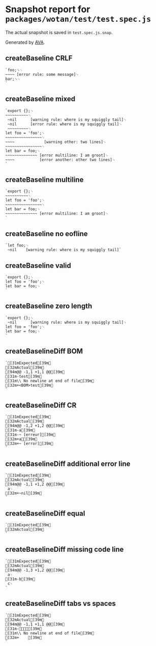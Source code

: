 # Snapshot report for `packages/wotan/test/test.spec.js`

The actual snapshot is saved in `test.spec.js.snap`.

Generated by [AVA](https://ava.li).

## createBaseline CRLF

    `foo;␍␊
    ~~~~ [error rule: some message]␊
    bar;␍␊
    `

## createBaseline mixed

    `export {};␊
    ~~~~~~~~~~␊
     ~nil      [warning rule: where is my squiggly tail]␊
     ~nil      [error rule: where is my squiggly tail]␊
     ~~~~~~~~~␊
    let foo = 'foo';␊
    ~~~~~~~~~~~~~~~~␊
    ~~~~             [warning other: two lines]␊
    ~~~~~~~~~~~~~~~~␊
    let bar = foo;␊
    ~~~~~~~~~~~~~~ [error multiline: I am groot]␊
    ~~~~           [error another: other two lines]␊
    `

## createBaseline multiline

    `export {};␊
    ~~~~~~~~~~␊
    let foo = 'foo';␊
    ~~~~~~~~~~~~~~~~␊
    let bar = foo;␊
    ~~~~~~~~~~~~~~ [error multiline: I am groot]␊
    `

## createBaseline no eofline

    `let foo;␊
     ~nil    [warning rule: where is my squiggly tail]`

## createBaseline valid

    `export {};␊
    let foo = 'foo';␊
    let bar = foo;␊
    `

## createBaseline zero length

    `export {};␊
     ~nil      [warning rule: where is my squiggly tail]␊
    let foo = 'foo';␊
    let bar = foo;␊
    `

## createBaselineDiff BOM

    `[31mExpected[39m␊
    [32mActual[39m␊
    [94m@@ -1,1 +1,1 @@[39m␊
    [31m-test[39m␊
    [31m\\ No newline at end of file[39m␊
    [32m+<BOM>test[39m␊
    `

## createBaselineDiff CR

    `[31mExpected[39m␊
    [32mActual[39m␊
    [94m@@ -1,2 +1,2 @@[39m␊
    [31m-a[39m␊
    [31m-~ [erreur][39m␊
    [32m+a␍[39m␊
    [32m+~ [error][39m␊
    `

## createBaselineDiff additional error line

    `[31mExpected[39m␊
    [32mActual[39m␊
    [94m@@ -1,1 +1,2 @@[39m␊
     a␊
    [32m+~nil[39m␊
    `

## createBaselineDiff equal

    `[31mExpected[39m␊
    [32mActual[39m␊
    `

## createBaselineDiff missing code line

    `[31mExpected[39m␊
    [32mActual[39m␊
    [94m@@ -1,3 +1,2 @@[39m␊
     a␊
    [31m-b[39m␊
     c␊
    `

## createBaselineDiff tabs vs spaces

    `[31mExpected[39m␊
    [32mActual[39m␊
    [94m@@ -1,1 +1,1 @@[39m␊
    [31m-␉␉␉␉[39m␊
    [31m\\ No newline at end of file[39m␊
    [32m+    [39m␊
    `
